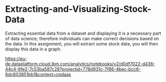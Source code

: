 # Extracting-and-Visualizing-Stock-Data
Extracting essential data from a dataset and displaying it is a necessary part of data science; therefore individuals can make correct decisions based on the data. In this assignment, you will extract some stock data, you will then display this data in a graph.

https://eu-de.dataplatform.cloud.ibm.com/analytics/notebooks/v2/d0df7022-d436-44c4-8fe2-7c53ba587c28?projectid=778d931c-7f86-4bec-bcc6-6dc603851bb1&context=cpdaas
